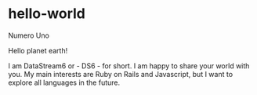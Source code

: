 # hello-world
Numero Uno

Hello planet earth!

I am DataStream6 or - DS6 - for short. I am happy to share your world with you. My main interests are Ruby on Rails and Javascript, but I want to explore all languages in the future.
